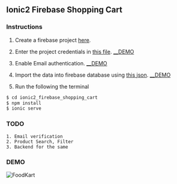 ## Ionic2 Firebase Shopping Cart

### Instructions

1. Create a firebase project [here](https://console.firebase.google.com/).

2. Enter the project credentials in [this file](/src/app/app.module.ts). [__DEMO](/DEMO/demo_firebase_cred.png)

3. Enable Email authentication. [__DEMO](/DEMO/demo_email_auth.png)

4. Import the data into firebase database using [this json](/FIREBASE_DATA/dekene-export.json). [__DEMO](/DEMO/demo_import_json.png)

5. Run the following the terminal

```bash
$ cd ionic2_firebase_shopping_cart
$ npm install 
$ ionic serve
```
### TODO

    1. Email verification
    2. Product Search, Filter
    3. Backend for the same


### DEMO

![FoodKart ](/DEMO/ionic2_shopping_cart.gif)

